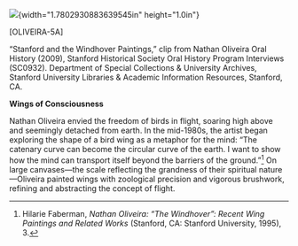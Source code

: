 ![](media/image1.png){width="1.7802930883639545in" height="1.0in"}

\[OLIVEIRA-5A\]

“Stanford and the Windhover Paintings,” clip from Nathan Oliveira Oral History (2009), Stanford Historical Society Oral History Program Interviews (SC0932). Department of Special Collections & University Archives, Stanford University Libraries & Academic Information Resources, Stanford, CA.

**Wings of Consciousness**

Nathan Oliveira envied the freedom of birds in flight, soaring high above and seemingly detached from earth. In the mid-1980s, the artist began exploring the shape of a bird wing as a metaphor for the mind: “The catenary curve can become the circular curve of the earth. I want to show how the mind can transport itself beyond the barriers of the ground.”[^1] On large canvases—the scale reflecting the grandness of their spiritual nature—Oliveira painted wings with zoological precision and vigorous brushwork, refining and abstracting the concept of flight.

[^1]: Hilarie Faberman, *Nathan Oliveira: “The Windhover”: Recent Wing Paintings and Related Works* (Stanford, CA: Stanford University, 1995), 3.

